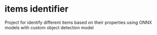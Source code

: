 # items identifier
Project for identify different items based on their properties using ONNX models with custom object detection model
